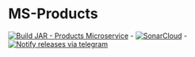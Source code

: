 # MS-Products

[![Build JAR - Products Microservice](https://github.com/Obligatorio-Devops-Danya-Hernan/MS-Products/actions/workflows/maven.yml/badge.svg?branch=master)](https://github.com/Obligatorio-Devops-Danya-Hernan/MS-Products/actions/workflows/maven.yml) - [![SonarCloud](https://github.com/Obligatorio-Devops-Danya-Hernan/MS-Products/actions/workflows/SonarCloud.yml/badge.svg)](https://github.com/Obligatorio-Devops-Danya-Hernan/MS-Products/actions/workflows/SonarCloud.yml) - [![Notify releases via telegram](https://github.com/Obligatorio-Devops-Danya-Hernan/MS-Products/actions/workflows/notify.yml/badge.svg)](https://github.com/Obligatorio-Devops-Danya-Hernan/MS-Products/actions/workflows/notify.yml)



